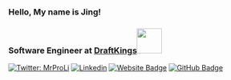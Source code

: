 ### Hello, My name is Jing!

<h3> Software Engineer at <a href="https://www.draftkings.com">DraftKings</a><img src="resouces/DraftKings-logo.png" width="50"></h3>

[![Twitter: MrProLi](https://img.shields.io/twitter/follow/MrProLi?style=social)](https://twitter.com/MrProLi)
[![Linkedin](https://img.shields.io/badge/-jingweili2-blue?style=flat-square&logo=Linkedin&logoColor=white&link=https://www.linkedin.com/in/jingweili2/)](https://www.linkedin.com/in/jingweili2/)
[![Website Badge](https://img.shields.io/badge/-jingweili.me-47CCCC?style=flat&logo=Google-Chrome&logoColor=white&link=https://jingweili.me)](https://jingweili.me)
[![GitHub Badge](https://img.shields.io/github/followers/ljw980105?label=follow&style=social)](https://github.com/ljw980105)
